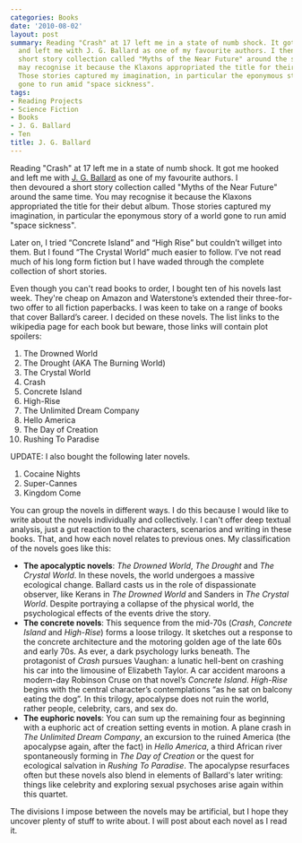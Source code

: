 ```yaml
---
categories: Books
date: '2010-08-02'
layout: post
summary: Reading "Crash" at 17 left me in a state of numb shock. It got me hooked
  and left me with J. G. Ballard as one of my favourite authors. I then devoured a
  short story collection called "Myths of the Near Future" around the same time. You
  may recognise it because the Klaxons appropriated the title for their debut album.
  Those stories captured my imagination, in particular the eponymous story of a world
  gone to run amid "space sickness".
tags:
- Reading Projects
- Science Fiction
- Books
- J. G. Ballard
- Ten
title: J. G. Ballard
---
```


Reading "Crash" at 17 left me in a state of numb shock. It got me hooked and left me with [J. G. Ballard](http://en.wikipedia.org/wiki/J._G._Ballard) as one of my favourite authors. I then devoured a short story collection called "Myths of the Near Future" around the same time. You may recognise it because the Klaxons appropriated the title for their debut album. Those stories captured my imagination, in particular the eponymous story of a world gone to run amid "space sickness".

Later on, I tried “Concrete Island” and “High Rise” but couldn’t  willget into them. But I found “The Crystal World” much easier to follow. I’ve not read much of his long form fiction but I have waded through the complete collection of short stories.

Even though you can't read books to order, I bought ten of his novels last week. They're cheap on Amazon and Waterstone’s extended their three-for-two offer to all fiction paperbacks. I was keen to take on a range of books that cover Ballard’s career. I decided on these novels. The list links to the wikipedia page for each book but beware, those links will contain plot spoilers:

1. The Drowned World
2. The Drought (AKA The Burning World)
3. The Crystal World
4. Crash
5. Concrete Island
6. High-Rise
7. The Unlimited Dream Company
8. Hello America
9. The Day of Creation
10. Rushing To Paradise

UPDATE: I also bought the following later novels.

1. Cocaine Nights
2. Super-Cannes
3. Kingdom Come

You can group the novels in different ways. I do this because I would like to write about the novels individually and collectively. I can't offer deep textual analysis, just a gut reaction to the characters, scenarios and writing in these books. That, and how each novel relates to previous ones. My classification of the novels goes like this:

- **The apocalyptic novels**: *The Drowned World*, *The Drought* and *The Crystal World*. In these novels, the world undergoes a massive ecological change. Ballard casts us in the role of dispassionate observer, like Kerans in *The Drowned World* and Sanders in *The Crystal World*. Despite portraying a collapse of the physical world, the psychological effects of the events drive the story. 
- **The concrete novels**: This sequence from the mid-70s (*Crash*, *Concrete Island* and *High-Rise*) forms a loose trilogy. It sketches out a response to the concrete architecture and the motoring golden age of the late 60s and early 70s. As ever, a dark psychology lurks beneath. The protagonist of _Crash_ pursues Vaughan: a lunatic hell-bent on crashing his car into the limousine of Elizabeth Taylor. A car accident maroons a modern-day Robinson Cruse on that novel’s *Concrete Island*. _High-Rise_ begins with the central character’s contemplations “as he sat on balcony eating the dog”. In this trilogy, apocalypse does not ruin the world, rather people, celebrity, cars, and sex do.
- **The euphoric novels**: You can sum up the remaining four as beginning with a euphoric act of creation setting events in motion. A plane crash in *The Unlimited Dream Company*, an excursion to the ruined America (the apocalypse again, after the fact) in *Hello America*, a third African river spontaneously forming in *The Day of Creation* or the quest for ecological salvation in *Rushing To Paradise*. The apocalypse resurfaces often but these novels also blend in elements of Ballard's later writing: things like celebrity and exploring sexual psychoses arise again within this quartet.

The divisions I impose between the novels may be artificial, but I hope they uncover plenty of stuff to write about. I will post about each novel as I read it.